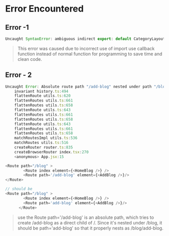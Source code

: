 # Error Encountered


## Error -1 

```js
Uncaught SyntaxError: ambiguous indirect export: default CategoryLayout.jsx:17:7
```

> This error was caused due to incorrect use of import use callback function instead of normal function for programming to save time and clean code.



## Error - 2

```js
Uncaught Error: Absolute route path "/add-blog" nested under path "/blog" is not valid. An absolute child route path must start with the combined path of all its parent routes.
    invariant history.ts:494
    flattenRoute utils.ts:620
    flattenRoutes utils.ts:661
    flattenRoutes utils.ts:658
    flattenRoute utils.ts:643
    flattenRoutes utils.ts:661
    flattenRoutes utils.ts:658
    flattenRoute utils.ts:643
    flattenRoutes utils.ts:661
    flattenRoutes utils.ts:658
    matchRoutesImpl utils.ts:536
    matchRoutes utils.ts:516
    createRouter router.ts:835
    createBrowserRouter index.tsx:270
    <anonymous> App.jsx:15
```

```js
<Route path="/blog" >
        <Route index element={<HomeBlog />} />
        <Route path='/add-blog' element={<AddBlog />}/>
</Route>

// should be
<Route path="/blog" >
        <Route index element={<HomeBlog />} />
        <Route path='add-blog' element={<AddBlog />}/>
      </Route>
```

> use the Route path='/add-blog' is an absolute path, which tries to create /add-blog as a direct child of /. Since it's nested under /blog, it should be path='add-blog' so that it properly nests as /blog/add-blog.